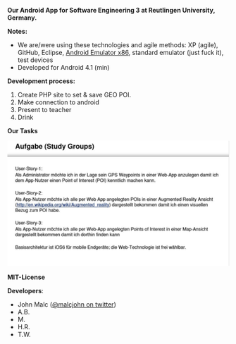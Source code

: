 **Our Android App for Software Engineering 3 at Reutlingen University, Germany.**

**Notes:**

- We are/were using these technologies and agile methods: XP (agile), GitHub, Eclipse, [Android Emulator x86](https://sites.google.com/a/android-x86.org/web/), standard emulator (just fuck it), test devices
- Developed for Android 4.1 (min)

**Development process:**

1. Create PHP site to set & save GEO POI.
2. Make connection to android 
3. Present to teacher
4. Drink






**Our Tasks**

![Tasks](/aufgabe.jpg)

**MIT-License**

**Developers**:

- John Malc ([@malcjohn on twitter](https://twitter.com/malcjohn))
- A.B.
- M.
- H.R.
- T.W.


